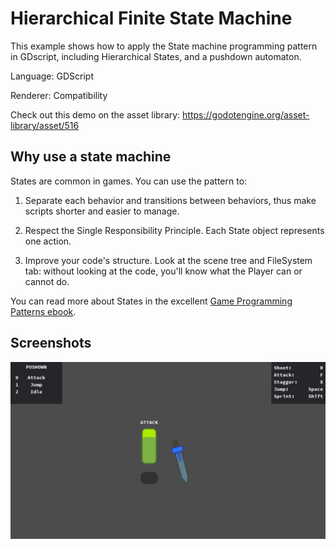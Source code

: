 # Hierarchical Finite State Machine

This example shows how to apply the State machine programming
pattern in GDscript, including Hierarchical States, and a
pushdown automaton.

Language: GDScript

Renderer: Compatibility

Check out this demo on the asset library: https://godotengine.org/asset-library/asset/516

## Why use a state machine

States are common in games. You can use the pattern to:

1. Separate each behavior and transitions between behaviors,
   thus make scripts shorter and easier to manage.

2. Respect the Single Responsibility Principle.
   Each State object represents one action.

3. Improve your code's structure. Look at the scene tree and
   FileSystem tab: without looking at the code, you'll know
   what the Player can or cannot do.

You can read more about States in the excellent
[Game Programming Patterns ebook](https://gameprogrammingpatterns.com/state.html).

## Screenshots

![Screenshot](screenshots/fsm-attack.png)
